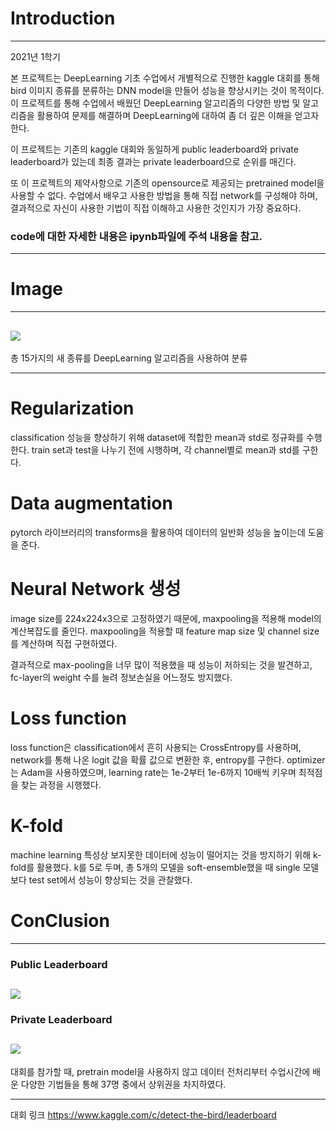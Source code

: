 # Introduction
---------------------------
2021년 1학기 

본 프로젝트는 DeepLearning 기초 수업에서 개별적으로 진행한 kaggle 대회를 통해 bird 이미지 종류를 분류하는 DNN model을 만들어 성능을 향상시키는 것이 목적이다.
이 프로젝트를 통해 수업에서 배웠던 DeepLearning 알고리즘의 다양한 방법 및 알고리즘을 활용하여 문제를 해결하며 DeepLearning에 대하여 좀 더 깊은 이해을 얻고자 한다.

이 프로젝트는 기존의 kaggle 대회와 동일하게 public leaderboard와 private leaderboard가 있는데 최종 결과는 private leaderboard으로 순위를 매긴다.

또 이 프로젝트의 제약사항으로 기존의 opensource로 제공되는 pretrained model을 사용할 수 없다.
수업에서 배우고 사용한 방법을 통해 직접 network를 구성해야 하며, 결과적으로 자신이 사용한 기법이 직접 이해하고 사용한 것인지가 가장 중요하다.

### code에 대한 자세한 내용은 ipynb파일에 주석 내용을 참고.

----------------------------
# Image
----------------------
![](https://images.velog.io/images/mingii4922/post/cf940f4a-b5eb-4694-b78e-d3a0aca180d8/image.png)
--
총 15가지의 새 종류를 DeepLearning 알고리즘을 사용하여 분류

------------------------------
# Regularization
classification 성능을 향상하기 위해 dataset에 적합한 mean과 std로 정규화를 수행한다.
train set과 test을 나누기 전에 시행하며, 각 channel별로 mean과 std를 구한다.

# Data augmentation
pytorch 라이브러리의 transforms을 활용하여 데이터의 일반화 성능을 높이는데 도움을 준다.

# Neural Network 생성
image size를 224x224x3으로 고정하였기 때문에, maxpooling을 적용해 model의 계산복잡도를 줄인다.
maxpooling을 적용할 때 feature map size 및 channel size를 계산하며 직접 구현하였다.

결과적으로 max-pooling을 너무 많이 적용했을 때 성능이 저하되는 것을 발견하고, fc-layer의 weight 수를 늘려 정보손실을 어느정도 방지했다.

# Loss function
loss function은 classification에서 흔히 사용되는 CrossEntropy를 사용하며, network를 통해 나온 logit 값을 확률 값으로 변환한 후, entropy를 구한다.
optimizer는 Adam을 사용하였으며, learning rate는 1e-2부터 1e-6까지 10배씩 키우며 최적점을 찾는 과정을 시행했다.

# K-fold
machine learning 특성상 보지못한 데이터에 성능이 떨어지는 것을 방지하기 위해 k-fold를 활용했다.
k를 5로 두며, 총 5개의 모델을 soft-ensemble했을 때 single 모델보다 test set에서 성능이 향상되는 것을 관찰했다.


# ConClusion
---------------------------------
### Public Leaderboard

![](https://images.velog.io/images/mingii4922/post/89702279-7a94-4f49-a7fc-cccf87cf28ab/image.png)
--
### Private Leaderboard

![](https://images.velog.io/images/mingii4922/post/5bb4be4f-aa7a-45a9-9da0-f1fc687f3722/image.png)
--
대회를 참가할 때, pretrain model을 사용하지 않고 데이터 전처리부터 수업시간에 배운 다양한 기법들을 통해 37명 중에서 상위권을 차지하였다.

-----------------------------------
대회 링크
https://www.kaggle.com/c/detect-the-bird/leaderboard

